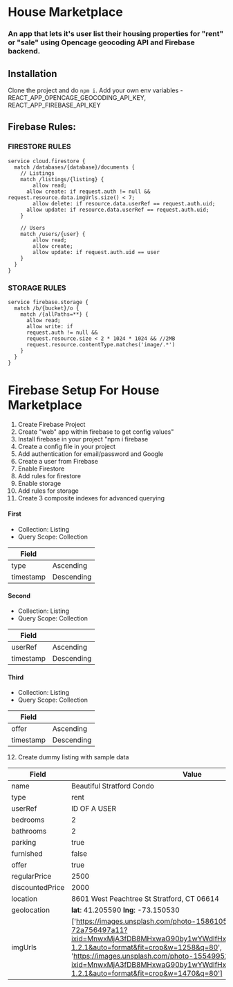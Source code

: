 # House Marketplace

### An app that lets it's user list their housing properties for "rent" or "sale" using Opencage geocoding API and Firebase backend.

## Installation

Clone the project and do `npm i`. Add your own env variables - REACT_APP_OPENCAGE_GEOCODING_API_KEY, REACT_APP_FIREBASE_API_KEY

## Firebase Rules:

### FIRESTORE RULES

```rules_version = '2';
service cloud.firestore {
  match /databases/{database}/documents {
    // Listings
    match /listings/{listing} {
    	allow read;
      allow create: if request.auth != null && request.resource.data.imgUrls.size() < 7;
    	allow delete: if resource.data.userRef == request.auth.uid;
      allow update: if resource.data.userRef == request.auth.uid;
    }

    // Users
    match /users/{user} {
    	allow read;
    	allow create;
    	allow update: if request.auth.uid == user
    }
  }
}
```

### STORAGE RULES

```rules_version = '2';
service firebase.storage {
  match /b/{bucket}/o {
    match /{allPaths=**} {
      allow read;
      allow write: if
      request.auth != null &&
      request.resource.size < 2 * 1024 * 1024 && //2MB
      request.resource.contentType.matches('image/.*')
    }
  }
}
```

# Firebase Setup For House Marketplace

1. Create Firebase Project
2. Create "web" app within firebase to get config values"
3. Install firebase in your project "npm i firebase
4. Create a config file in your project
5. Add authentication for email/password and Google
6. Create a user from Firebase
7. Enable Firestore
8. Add rules for firestore
9. Enable storage
10. Add rules for storage
11. Create 3 composite indexes for advanced querying

#### First

- Collection: Listing
- Query Scope: Collection

| Field     |            |
| --------- | ---------- |
| type      | Ascending  |
| timestamp | Descending |

#### Second

- Collection: Listing
- Query Scope: Collection

| Field     |            |
| --------- | ---------- |
| userRef   | Ascending  |
| timestamp | Descending |

#### Third

- Collection: Listing
- Query Scope: Collection

| Field     |            |
| --------- | ---------- |
| offer     | Ascending  |
| timestamp | Descending |

12. Create dummy listing with sample data

| Field           | Value                                                                                                                                                                                                                                                                                                                             |
| --------------- | --------------------------------------------------------------------------------------------------------------------------------------------------------------------------------------------------------------------------------------------------------------------------------------------------------------------------------- |
| name            | Beautiful Stratford Condo                                                                                                                                                                                                                                                                                                         |
| type            | rent                                                                                                                                                                                                                                                                                                                              |
| userRef         | ID OF A USER                                                                                                                                                                                                                                                                                                                      |
| bedrooms        | 2                                                                                                                                                                                                                                                                                                                                 |
| bathrooms       | 2                                                                                                                                                                                                                                                                                                                                 |
| parking         | true                                                                                                                                                                                                                                                                                                                              |
| furnished       | false                                                                                                                                                                                                                                                                                                                             |
| offer           | true                                                                                                                                                                                                                                                                                                                              |
| regularPrice    | 2500                                                                                                                                                                                                                                                                                                                              |
| discountedPrice | 2000                                                                                                                                                                                                                                                                                                                              |
| location        | 8601 West Peachtree St Stratford, CT 06614                                                                                                                                                                                                                                                                                        |
| geolocation     | **lat**: 41.205590 **lng**: -73.150530                                                                                                                                                                                                                                                                                            |
| imgUrls         | ['https://images.unsplash.com/photo-1586105251261-72a756497a11?ixid=MnwxMjA3fDB8MHxwaG90by1wYWdlfHx8fGVufDB8fHx8&ixlib=rb-1.2.1&auto=format&fit=crop&w=1258&q=80', 'https://images.unsplash.com/photo-1554995207-c18c203602cb?ixid=MnwxMjA3fDB8MHxwaG90by1wYWdlfHx8fGVufDB8fHx8&ixlib=rb-1.2.1&auto=format&fit=crop&w=1470&q=80'] |
